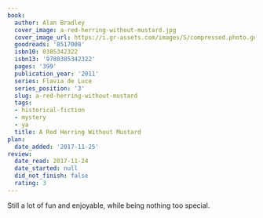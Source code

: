 ```yaml
---
book:
  author: Alan Bradley
  cover_image: a-red-herring-without-mustard.jpg
  cover_image_url: https://i.gr-assets.com/images/S/compressed.photo.goodreads.com/books/1388266441l/8517008.jpg
  goodreads: '8517008'
  isbn10: 0385342322
  isbn13: '9780385342322'
  pages: '399'
  publication_year: '2011'
  series: Flavia de Luce
  series_position: '3'
  slug: a-red-herring-without-mustard
  tags:
  - historical-fiction
  - mystery
  - ya
  title: A Red Herring Without Mustard
plan:
  date_added: '2017-11-25'
review:
  date_read: 2017-11-24
  date_started: null
  did_not_finish: false
  rating: 3
---
```


Still a lot of fun and enjoyable, while being nothing too special.

